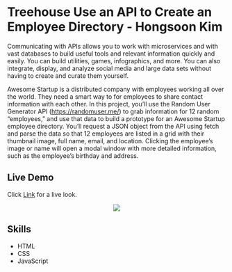 # Treehouse Use an API to Create an Employee Directory - Hongsoon Kim
<p>Communicating with APIs allows you to work with microservices and with vast databases to build useful tools and relevant information quickly and easily. You can build utilities, games, infographics, and more. You can also integrate, display, and analyze social media and large data sets without having to create and curate them yourself.

Awesome Startup is a distributed company with employees working all over the world. They need a smart way to for employees to share contact information with each other. In this project, you’ll use the Random User Generator API (https://randomuser.me/) to grab information for 12 random “employees,” and use that data to build a prototype for an Awesome Startup employee directory. You’ll request a JSON object from the API using fetch and parse the data so that 12 employees are listed in a grid with their thumbnail image, full name, email, and location. Clicking the employee’s image or name will open a modal window with more detailed information, such as the employee’s birthday and address.</p>

## Live Demo
Click [Link](https://hkim2979.github.io/project_9/) for a live look.

<p align="center">
  <img src="https://github.com/hkim2979/treehouse_project_9_hongsoonkim/blob/main/image_1.jpg">
</p>
 
 ## Skills
- HTML
- CSS
- JavaScript
